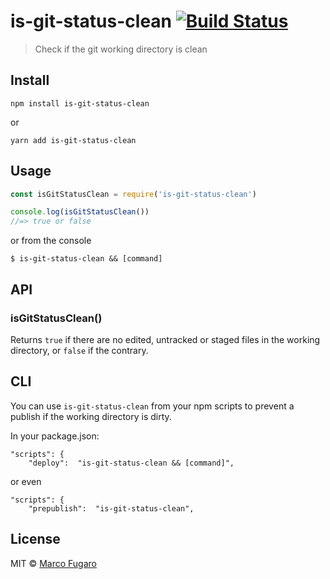 # is-git-status-clean [![Build Status](https://travis-ci.org/marcofugaro/is-git-status-clean.svg?branch=master)](https://travis-ci.org/marcofugaro/is-git-status-clean)

> Check if the git working directory is clean


## Install

```
npm install is-git-status-clean
```
or
```
yarn add is-git-status-clean
```

## Usage

```js
const isGitStatusClean = require('is-git-status-clean')

console.log(isGitStatusClean())
//=> true or false
```
or from the console
```
$ is-git-status-clean && [command]
```

## API

### isGitStatusClean()
Returns `true` if there are no edited, untracked or staged files in the working directory, or `false` if the contrary.

## CLI
You can use `is-git-status-clean` from your npm scripts to prevent a publish if the working directory is dirty.

In your package.json:
```
"scripts": {
	"deploy":  "is-git-status-clean && [command]",
```
or even
```
"scripts": {
	"prepublish":  "is-git-status-clean",
```


## License

MIT © [Marco Fugaro](http://marcofugaro.it)
